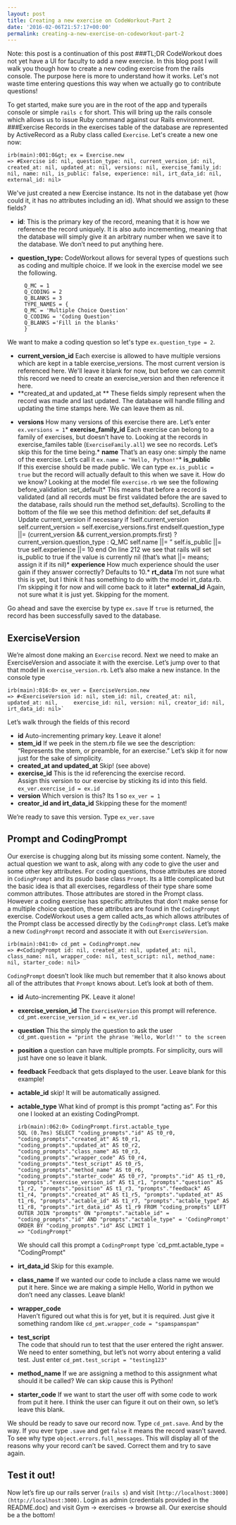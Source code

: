 ```yaml
---
layout: post
title: Creating a new exercise on CodeWorkout-Part 2
date: '2016-02-06T21:57:17+00:00'
permalink: creating-a-new-exercise-on-codeworkout-part-2
---
```

Note: this post is a continuation of this post
###TL;DR
CodeWorkout does not yet have a UI for faculty to add a new exercise. In this blog post I will walk you though how to create a new coding exercise from the rails console. The purpose here is more to understand how it works. Let's not waste time entering questions this way when we actually go to contribute questions!</p>
To get started, make sure you are in the root of the app and typerails console  or simple `rails c`  for short. This will bring up the rails console which allows us to issue Ruby command against our Rails environment.
###Exercise
Records in the exercises table of the database are represented by ActiveRecord as a Ruby class called <code>Exercise</code>. Let's create a new one now:

    irb(main):001:0&gt; ex = Exercise.new
    => #Exercise id: nil, question_type: nil, current_version_id: nil, created_at: nil, updated_at: nil, versions: nil, exercise_family_id: nil, name: nil, is_public: false, experience: nil, irt_data_id: nil, external_id: nil>

We've just created a new Exercise instance. Its not in the database yet (how could it, it has no attributes including an id). What should we assign to these fields?


- **id**: This is the primary key of the record, meaning that it is how we reference the record uniquely. It is also auto incrementing, meaning that the database will simply give it an arbitrary number when we save it to the database. We don&#8217;t need to put anything here.
- **question_type:** CodeWorkout allows for several types of questions such as coding and multiple choice. If we look in the exercise model we see the following.


        Q_MC = 1
        Q_CODING = 2
        Q_BLANKS = 3
        TYPE_NAMES = {
        Q_MC = 'Multiple Choice Question'
        Q_CODING = 'Coding Question'
        Q_BLANKS ='Fill in the blanks'
        }

We want to make a coding question so let's type `ex.question_type = 2`.

- **current\_version\_id** Each exercise is allowed to have multiple versions which are kept in a table exercise_versions. The most current version
is referenced here. We'll leave it blank for now, but before we can commit this record we need to create an exercise_version and then reference it here.
- **created\_at and updated\_at **
These fields simply represent when the record was made and last updated. The database will handle filling and updating the time stamps here. We can leave them as nil.
*   **versions** How many versions of this exercise there are. Let’s enter `ex.versions = 1`*   **exercise_family_id** Each exercise can belong to a family of exercises, but doesn’t have to. Looking at the records in exercise_familes table (`ExerciseFamily.all`) we see no records. Let’s skip this for the time being.*   **name** That’s an easy one: simply the name of the exercise. Let’s call it `ex.name = "Hello, Python!"`*   **is_public**  
    If this exercise should be made public. We can type `ex.is_public = true` but the record will actually default to this when we save it. How do we know? Looking at the model file `exercise.rb` we see the following before_validation :set_default*   This means that before a record is validated (and all records must be first validated before the are saved to the database, rails should run the method set_defaults). Scrolling to the bottom of the file we see this method definition: def set_defaults # Update current_version if necessary if !self.current_version self.current_version = self.exercise_versions.first endself.question_type ||= (current_version && current_version.prompts.first) ? current_version.question_type : Q_MC self.name ||= ” self.is_public ||= true self.experience ||= 10 end On line 212 we see that rails will set is_public to true if the value is currently nil (that’s what ||= means; assign it if its nil)*   **experience** How much experience should the user gain if they answer correctly? Defaults to 10.*   **rt_data** I’m not sure what this is yet, but I think it has something to do with the model irt_data.rb. I’m skipping it for now and will come back to it later*   **external_id** Again, not sure what it is just yet. Skipping for the moment.

Go ahead and save the exercise by type `ex.save` If `true` is returned, the record has been successfully saved to the database.

## ExerciseVersion

We’re almost done making an `Exercise` record. Next we need to make an ExerciseVersion and associate it with the exercise. Let’s jump over to that that model in `exercise_version.rb`. Let’s also make a new instance. In the console type  
 
    irb(main):016:0> ex_ver = ExerciseVersion.new  
    => #<ExerciseVersion id: nil, stem_id: nil, created_at: nil, updated_at: nil,     exercise_id: nil, version: nil, creator_id: nil, irt_data_id: nil>`

Let’s walk through the fields of this record

*   **id** Auto-incrementing primary key. Leave it alone!
*   **stem_id** If we peek in the stem.rb file we see the description: “Represents the stem, or preamble, for an exercise.” Let’s skip it for now just for the sake of simplicity.
*   **created_at and updated_at** Skip! (see above)
*   **exercise_id** This is the id referencing the exercise record.  
    Assign this version to our exercise by sticking its id into this field. `ex_ver.exercise_id = ex.id`
*   **version** Which version is this? Its 1 so `ex_ver = 1`
*   **creator_id and irt_data_id** Skipping these for the moment!

We’re ready to save this version. Type `ex_ver.save`

## Prompt and CodingPrompt

Our exercise is chugging along but its missing some content. Namely, the actual question we want to ask, along with any code to give the user and some other key attributes. For coding questions, those attributes are stored in `CodingPrompt` and its psudo base class `Prompt`. Its a little complicated but the basic idea is that all exercises, regardless of their type share some common attributes. Those attributes are stored in the Prompt class. However a coding exercise has specific attributes that don’t make sense for a multiple choice question, these attributes are found in the `CodingPrompt` exercise. CodeWorkout uses a gem called acts_as which allows attributes of the Prompt class be accessed directly by the `CodingPrompt` class. Let’s make a new `CodingPrompt` record and associate it with out `ExerciseVersion`.


    irb(main):041:0> cd_pmt = CodingPrompt.new   
    => #<CodingPrompt id: nil, created_at: nil, updated_at: nil, class_name: nil, wrapper_code: nil, test_script: nil, method_name: nil, starter_code: nil>  


`CodingPrompt` doesn’t look like much but remember that it also knows about all of the attributes that `Prompt` knows about. Let’s look at both of them.

*   **id** Auto-incrementing PK. Leave it alone!
*   **exercise_version_id** The `ExerciseVersion` this prompt will reference.  
    `cd_pmt.exercise_version_id = ex_ver.id`
*   **question** This the simply the question to ask the user  
    `cd_pmt.question = "print the phrase 'Hello, World!'" to the screen`
*   **position** a question can have multiple prompts. For simplicity, ours will just have one so leave it blank.
*   **feedback** Feedback that gets displayed to the user. Leave blank for this example!
*   **actable_id** skip! It will be automatically assigned.
*   **actable_type** What kind of prompt is this prompt “acting as”. For this one I looked at an existing CodingPrompt.

        irb(main):062:0> CodingPrompt.first.actable_type  
        SQL (0.7ms) SELECT "coding_prompts"."id" AS t0_r0, "coding_prompts"."created_at" AS t0_r1, "coding_prompts"."updated_at" AS t0_r2, "coding_prompts"."class_name" AS t0_r3, "coding_prompts"."wrapper_code" AS t0_r4, "coding_prompts"."test_script" AS t0_r5, "coding_prompts"."method_name" AS t0_r6, "coding_prompts"."starter_code" AS t0_r7, "prompts"."id" AS t1_r0, "prompts"."exercise_version_id" AS t1_r1, "prompts"."question" AS t1_r2, "prompts"."position" AS t1_r3, "prompts"."feedback" AS t1_r4, "prompts"."created_at" AS t1_r5, "prompts"."updated_at" AS t1_r6, "prompts"."actable_id" AS t1_r7, "prompts"."actable_type" AS t1_r8, "prompts"."irt_data_id" AS t1_r9 FROM "coding_prompts" LEFT OUTER JOIN "prompts" ON "prompts"."actable_id" = "coding_prompts"."id" AND "prompts"."actable_type" = 'CodingPrompt' ORDER BY "coding_prompts"."id" ASC LIMIT 1  
        => "CodingPrompt"

    We should call this prompt a `CodingPrompt` type `cd_pmt.actable_type = "CodingPrompt"

*   **irt_data_id** Skip for this example.
*   **class_name** If we wanted our code to include a class name we would put it here. Since we are making a simple Hello, World in python we don’t need any classes. Leave blank!
*   **wrapper_code**  
    Haven’t figured out what this is for yet, but it is required. Just give it something random like `cd_pmt.wrapper_code = "spamspamspam"`
*   **test_script**  
    The code that should run to test that the user entered the right answer. We need to enter something, but let’s not worry about entering a valid test. Just enter `cd_pmt.test_script = "testing123"`
*   **method_name** If we are assigning a method to this assignment what should it be called? We can skip cause this is Python!
*   **starter_code** If we want to start the user off with some code to work from put it here. I think the user can figure it out on their own, so let’s leave this blank.

We should be ready to save our record now. Type `cd_pmt.save`. And by the way. If you ever type `.save` and get `false` it means the record wasn’t saved. To see why type `object.errors.full_messages`. This will display all of the reasons why your record can’t be saved. Correct them and try to save again.

## Test it out!

Now let’s fire up our rails server (`rails s`) and visit `[http://localhost:3000](http://localhost:3000)`. Login as admin (credentials provided in the README.doc) and visit Gym -> exercises -> browse all. Our exercise should be a the bottom!
